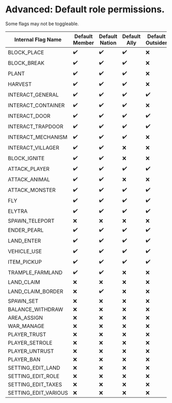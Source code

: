 # Advanced: Default role permissions.

Some flags may not be toggleable.

| Internal Flag Name     | Default Member | Default Nation | Default Ally | Default Outsider |
| ---------------------- | -------------- | -------------- | ------------ | ---------------- |
| BLOCK\_PLACE           | ✔️             | ✔️             | ✔️           | ❌                |
| BLOCK\_BREAK           | ✔️             | ✔️             | ✔️           | ❌                |
| PLANT                  | ✔️             | ✔️             | ✔️           | ❌                |
| HARVEST                | ✔️             | ✔️             | ✔️           | ❌                |
| INTERACT\_GENERAL      | ✔️             | ✔️             | ✔️           | ✔️               |
| INTERACT\_CONTAINER    | ✔️             | ✔️             | ✔️           | ❌                |
| INTERACT\_DOOR         | ✔️             | ✔️             | ✔️           | ✔️               |
| INTERACT\_TRAPDOOR     | ✔️             | ✔️             | ✔️           | ✔️               |
| INTERACT\_MECHANISM    | ✔️             | ✔️             | ✔️           | ❌                |
| INTERACT\_VILLAGER     | ✔️             | ✔️             | ❌            | ❌                |
| BLOCK\_IGNITE          | ✔️             | ✔️             | ❌            | ❌                |
| ATTACK\_PLAYER         | ✔️             | ✔️             | ✔️           | ✔️               |
| ATTACK\_ANIMAL         | ✔️             | ✔️             | ❌            | ❌                |
| ATTACK\_MONSTER        | ✔️             | ✔️             | ✔️           | ✔️               |
| FLY                    | ✔️             | ✔️             | ✔️           | ✔️               |
| ELYTRA                 | ✔️             | ✔️             | ✔️           | ✔️               |
| SPAWN\_TELEPORT        | ❌              | ❌              | ❌            | ❌                |
| ENDER\_PEARL           | ✔️             | ✔️             | ✔️           | ✔️               |
| LAND\_ENTER            | ✔️             | ✔️             | ✔️           | ✔️               |
| VEHICLE\_USE           | ✔️             | ✔️             | ✔️           | ✔️               |
| ITEM\_PICKUP           | ✔️             | ✔️             | ✔️           | ✔️               |
| TRAMPLE\_FARMLAND      | ✔️             | ✔️             | ❌            | ❌                |
| LAND\_CLAIM            | ❌              | ❌              | ❌            | ❌                |
| LAND\_CLAIM\_BORDER    | ❌              | ✔️             | ❌            | ❌                |
| SPAWN\_SET             | ❌              | ❌              | ❌            | ❌                |
| BALANCE\_WITHDRAW      | ❌              | ❌              | ❌            | ❌                |
| AREA\_ASSIGN           | ❌              | ❌              | ❌            | ❌                |
| WAR\_MANAGE            | ❌              | ❌              | ❌            | ❌                |
| PLAYER\_TRUST          | ❌              | ❌              | ❌            | ❌                |
| PLAYER\_SETROLE        | ❌              | ❌              | ❌            | ❌                |
| PLAYER\_UNTRUST        | ❌              | ❌              | ❌            | ❌                |
| PLAYER\_BAN            | ❌              | ❌              | ❌            | ❌                |
| SETTING\_EDIT\_LAND    | ❌              | ❌              | ❌            | ❌                |
| SETTING\_EDIT\_ROLE    | ❌              | ❌              | ❌            | ❌                |
| SETTING\_EDIT\_TAXES   | ❌              | ❌              | ❌            | ❌                |
| SETTING\_EDIT\_VARIOUS | ❌              | ❌              | ❌            | ❌                |

